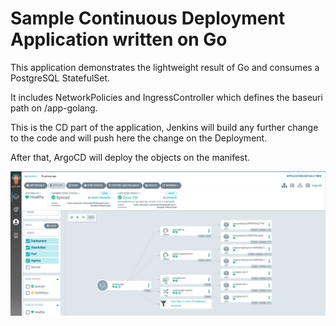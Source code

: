 # Sample Continuous Deployment Application written on Go

This application demonstrates the lightweight result of Go and consumes a PostgreSQL StatefulSet.

It includes NetworkPolicies and IngressController which defines the baseuri path on /app-golang.

This is the CD part of the application, Jenkins will build any further change to the code and will push here the change on the Deployment. 

After that, ArgoCD will deploy the objects on the manifest.

![ArgoCD view](/images/Golang-app.png)


